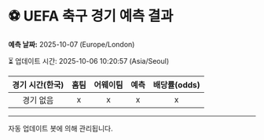 # ⚽️ UEFA 축구 경기 예측 결과

**예측 날짜:** 2025-10-07 (Europe/London)

⏳ 업데이트 시간: 2025-10-06 10:20:57 (Asia/Seoul)

| 경기 시간(한국) | 홈팀 | 어웨이팀 | 예측 | 배당률(odds) |
|:-------------:|:-----:|:-------:|:-----:|:------------:|
| 경기 없음 | x | x | x | x |

---
자동 업데이트 봇에 의해 관리됩니다.
